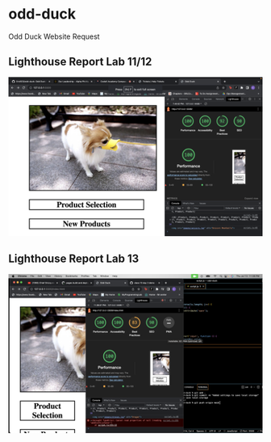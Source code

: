 # odd-duck

Odd Duck Website Request

## Lighthouse Report Lab 11/12

![lighthouse 1](/images/Screen%20Shot%202023-07-13%20at%207.51.40%20PM.png)

## Lighthouse Report Lab 13

![lighthouse 2](/images/Screen%20Shot%202023-07-13%20at%2011.38.26%20PM.png)
